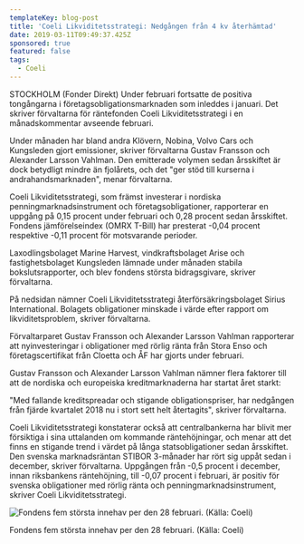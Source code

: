```yaml
---
templateKey: blog-post
title: 'Coeli Likviditetsstrategi: Nedgången från 4 kv återhämtad'
date: 2019-03-11T09:49:37.425Z
sponsored: true
featured: false
tags:
  - Coeli
---
```

STOCKHOLM (Fonder Direkt) Under februari fortsatte de positiva tongångarna i företagsobligationsmarknaden som inleddes i januari. Det skriver förvaltarna för räntefonden Coeli Likviditetsstrategi i en månadskommentar avseende februari.



Under månaden har bland andra Klövern, Nobina, Volvo Cars och Kungsleden gjort emissioner, skriver förvaltarna Gustav Fransson och Alexander Larsson Vahlman. Den emitterade volymen sedan årsskiftet är dock betydligt mindre än fjolårets, och det "ger stöd till kurserna i andrahandsmarknaden", menar förvaltarna.



Coeli Likviditetsstrategi, som främst investerar i nordiska penningmarknadsinstrument och företagsobligationer, rapporterar en uppgång på 0,15 procent under februari och 0,28 procent sedan årsskiftet. Fondens jämförelseindex (OMRX T-Bill) har presterat -0,04 procent respektive -0,11 procent för motsvarande perioder.



Laxodlingsbolaget Marine Harvest, vindkraftsbolaget Arise och fastighetsbolaget Kungsleden lämnade under månaden stabila bokslutsrapporter, och blev fondens största bidragsgivare, skriver förvaltarna.



På nedsidan nämner Coeli Likviditetsstrategi återförsäkringsbolaget Sirius International. Bolagets obligationer minskade i värde efter rapport om likviditetsproblem, skriver förvaltarna.



Förvaltarparet Gustav Fransson och Alexander Larsson Vahlman rapporterar att nyinvesteringar i obligationer med rörlig ränta från Stora Enso och företagscertifikat från Cloetta och ÅF har gjorts under februari.



Gustav Fransson och Alexander Larsson Vahlman nämner flera faktorer till att de nordiska och europeiska kreditmarknaderna har startat året starkt:



"Med fallande kreditspreadar och stigande obligationspriser, har nedgången från fjärde kvartalet 2018 nu i stort sett helt återtagits", skriver förvaltarna.



Coeli Likviditetsstrategi konstaterar också att centralbankerna har blivit mer försiktiga i sina uttalanden om kommande räntehöjningar, och menar att det finns en stigande trend i värdet på långa statsobligationer sedan årsskiftet. Den svenska marknadsräntan STIBOR 3-månader har rört sig uppåt sedan i december, skriver förvaltarna. Uppgången från -0,5 procent i december, innan riksbankens räntehöjning, till -0,07 procent i februari, är positiv för svenska obligationer med rörlig ränta och penningmarknadsinstrument, skriver Coeli Likviditetsstrategi.

![Fondens fem största innehav per den 28 februari. (Källa: Coeli)](/img/coeli11mar.png)

<span class="image-caption">Fondens fem största innehav per den 28 februari. (Källa: Coeli)</span>
